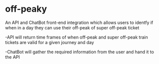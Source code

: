# off-peaky
An API and ChatBot front-end integration which allows users to identfy if when in a day they can use their off-peak of super off-peak ticket

-API will return time frames of when off-peak and super off-peak train tickets are valid for a given journey and day

-ChatBot will gather the required information from the user and hand it to the API
